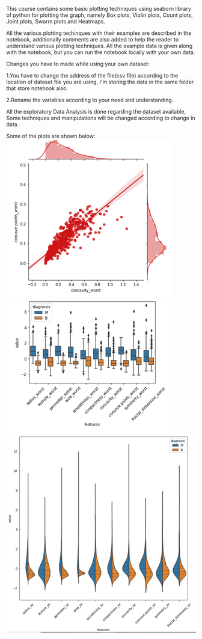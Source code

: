 This course contains some basic plotting techniques using seaborn library of python for plotting the graph, namely Box plots, Violin plots, Count plots, Joint plots, Swarm plots and Heatmaps.

All the various plotting techinques with their examples are described in the notebook, additionally comments are also added to help the reader to understand various plotting techniques. All the example data is given along with the notebook, but you can run the notebook locally with your own data.

Changes you have to made while using your own dataset:

1.You have to change the address of the file(csv file) according to the location of dataset file you are using, I'm storing the data in the same folder that store notebook also.

2.Rename the variables according to your need and understanding.

All the exploratory Data Analysis is done regarding the dataset available, Some techniques and manipulations will be changed according to change in data.

Some of the plots are shown below:
![Jointplot](https://github.com/Daksh-Singh/Basic_Projects/blob/master/Exploratory%20Data%20Analysis/Jointplot.PNG)
![Boxplot](https://github.com/Daksh-Singh/Basic_Projects/blob/master/Exploratory%20Data%20Analysis/Boxplot.PNG)
![Violinplot](https://github.com/Daksh-Singh/Basic_Projects/blob/master/Exploratory%20Data%20Analysis/Violinplot.PNG)
